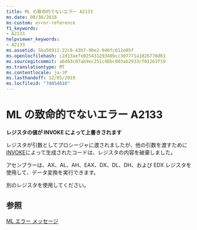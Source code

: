 ```yaml
---
title: ML の致命的でないエラー A2133
ms.date: 08/30/2018
ms.custom: error-reference
f1_keywords:
- A2133
helpviewer_keywords:
- A2133
ms.assetid: 5ba50911-22c8-43b7-90e2-946fc612e05f
ms.openlocfilehash: c2d13aefe02543129340bcc307771a1026776d61
ms.sourcegitcommit: a6d63c07ab9ec251c48bc003ab2933cf01263f19
ms.translationtype: MT
ms.contentlocale: ja-JP
ms.lasthandoff: 12/05/2019
ms.locfileid: "74854616"
---
```

# <a name="ml-nonfatal-error-a2133"></a>ML の致命的でないエラー A2133

**レジスタの値が INVOKE によって上書きされます**

レジスタが引数としてプロシージャに渡されましたが、他の引数を渡すために[INVOKE](../../assembler/masm/invoke.md)によって生成されたコードは、レジスタの内容を破棄しました。

アセンブラーは、AX、AL、AH、EAX、DX、DL、DH、および EDX レジスタを使用して、データ変換を実行できます。

別のレジスタを使用してください。

## <a name="see-also"></a>参照

[ML エラー メッセージ](../../assembler/masm/ml-error-messages.md)<br/>